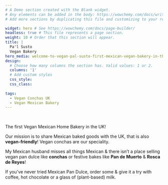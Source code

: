 ```yaml
---
# A Demo section created with the Blank widget.
# Any elements can be added in the body: https://wowchemy.com/docs/writing-markdown-latex/
# Add more sections by duplicating this file and customizing to your requirements.

widget: hero # See https://wowchemy.com/docs/page-builder/
headless: true # This file represents a page section.
weight: 10 # Order that this section will appear.
title: |
  Pa'l Susto  
  Vegan Bakery
hero_media: welcome-to-vegan-pal-susto-first-mexican-vegan-bakery-in-the-uk.jpg
design:
  # Choose how many columns the section has. Valid values: 1 or 2.
  columns: '1'
  # Add custom styles
  css_style:
  css_class:
  
tags: 
  - Vegan Conchas UK
  - Vegan Mexican Bakery  
---
```


<br>

The first Vegan Mexican Home Bakery in the UK!

Our mission is to share Mexican baked goods with the UK, that is also **vegan-friendly**! Vegan conchas are our speciality. 

My Mexican husband misses all things Mexican & there isn’t a place selling vegan pan dulce like **conchas** or festive bakes like **Pan de Muerto** & **Rosca de Reyes**!

If you’ve never tried Mexican Pan Dulce, order some & give it a try with coffee, hot chocolate or a glass of (plant-based) milk.
